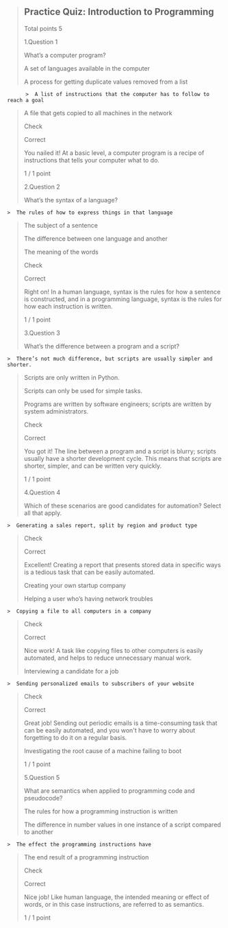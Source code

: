 > ## Practice Quiz: Introduction to Programming
> 
> Total points 5
> 
>  1.Question 1
> 
> What’s a computer program? 
> 
>  A set of languages available in the computer 
> 
>  A process for getting duplicate values removed from a list 
> 

          >  A list of instructions that the computer has to follow to reach a goal 
> 
>  A file that gets copied to all machines in the network 
> 
> Check
> 
> Correct
> 
> You nailed it! At a basic level, a computer program is a recipe of instructions that tells your computer what to do.
> 
> 1 / 1 point
> 
>  2.Question 2
> 
> What’s the syntax of a language? 
> 

    >  The rules of how to express things in that language 
> 
>  The subject of a sentence 
> 
>  The difference between one language and another 
> 
>  The meaning of the words 
> 
> Check
> 
> Correct
> 
> Right on! In a human language, syntax is the rules for how a sentence is constructed, and in a programming language, syntax is the rules for how each instruction is written.
> 
> 1 / 1 point
> 
>  3.Question 3
> 
> What’s the difference between a program and a script? 
> 

    >  There’s not much difference, but scripts are usually simpler and shorter. 
> 
>  Scripts are only written in Python. 
> 
>  Scripts can only be used for simple tasks. 
> 
>  Programs are written by software engineers; scripts are written by system administrators. 
> 
> Check
> 
> Correct
> 
> You got it! The line between a program and a script is blurry; scripts usually have a shorter development cycle. This means that scripts are shorter, simpler, and can be written very quickly.
> 
> 1 / 1 point
> 
>  4.Question 4
> 
> Which of these scenarios are good candidates for automation? Select all that apply. 
> 

    >  Generating a sales report, split by region and product type 
> 
> Check
> 
> Correct
> 
> Excellent! Creating a report that presents stored data in specific ways is a tedious task that can be easily automated.
> 
>  Creating your own startup company 
> 
>  Helping a user who’s having network troubles 
> 
    
    >  Copying a file to all computers in a company 
> 
> Check
> 
> Correct
> 
> Nice work! A task like copying files to other computers is easily automated, and helps to reduce unnecessary manual work.
> 
>  Interviewing a candidate for a job 
> 
    
    >  Sending personalized emails to subscribers of your website 
> 
> Check
> 
> Correct
> 
> Great job! Sending out periodic emails is a time-consuming task that can be easily automated, and you won't have to worry about forgetting to do it on a regular basis.
> 
>  Investigating the root cause of a machine failing to boot 
> 
> 1 / 1 point
> 
>  5.Question 5
> 
> What are semantics when applied to programming code and pseudocode? 
> 
>  The rules for how a programming instruction is written 
> 
>  The difference in number values in one instance of a script compared to another 
> 
    
    >  The effect the programming instructions have 
> 
>  The end result of a programming instruction 
> 
> Check
> 
> Correct
> 
> Nice job! Like human language, the intended meaning or effect of words, or in this case instructions, are referred to as semantics.
> 
> 1 / 1 point

